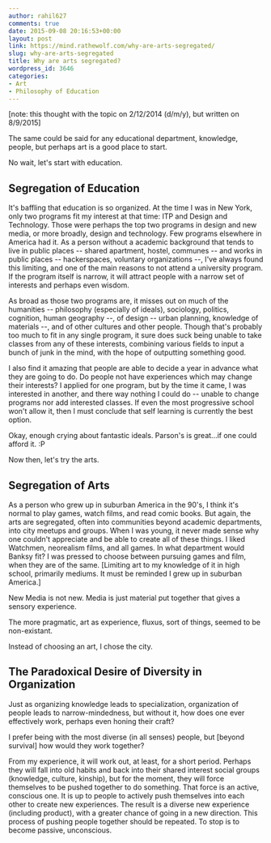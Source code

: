 ```yaml
---
author: rahil627
comments: true
date: 2015-09-08 20:16:53+00:00
layout: post
link: https://mind.rathewolf.com/why-are-arts-segregated/
slug: why-are-arts-segregated
title: Why are arts segregated?
wordpress_id: 3646
categories:
- Art
- Philosophy of Education
---
```


[note: this thought with the topic on 2/12/2014 (d/m/y), but written on 8/9/2015]

The same could be said for any educational department, knowledge, people, but perhaps art is a good place to start.

No wait, let's start with education.



## Segregation of Education


It's baffling that education is so organized. At the time I was in New York, only two programs fit my interest at that time: ITP and Design and Technology. Those were perhaps the top two programs in design and new media, or more broadly, design and technology. Few programs elsewhere in America had it. As a person without a academic background that tends to live in public places -- shared apartment, hostel, communes -- and works in public places -- hackerspaces, voluntary organizations --, I've always found this limiting, and one of the main reasons to not attend a university program. If the program itself is narrow, it will attract people with a narrow set of interests and perhaps even wisdom.

As broad as those two programs are, it misses out on much of the humanities -- philosophy (especially of ideals), sociology, politics, cognition, human geography --, of design -- urban planning, knowledge of materials --, and of other cultures and other people. Though that's probably too much to fit in any single program, it sure does suck being unable to take classes from any of these interests, combining various fields to input a bunch of junk in the mind, with the hope of outputting something good.

I also find it amazing that people are able to decide a year in advance what they are going to do. Do people not have experiences which may change their interests? I applied for one program, but by the time it came, I was interested in another, and there way nothing I could do -- unable to change programs nor add interested classes. If even the most progressive school won't allow it, then I must conclude that self learning is currently the best option.

Okay, enough crying about fantastic ideals. Parson's is great...if one could afford it. :P

Now then, let's try the arts.



## Segregation of Arts


As a person who grew up in suburban America in the 90's, I think it's normal to play games, watch films, and read comic books. But again, the arts are segregated, often into communities beyond academic departments, into city meetups and groups. When I was young, it never made sense why one couldn't appreciate and be able to create all of these things. I liked Watchmen, neorealism films, and all games. In what department would Banksy fit? I was pressed to choose between pursuing games and film, when they are of the same. [Limiting art to my knowledge of it in high school, primarily mediums. It must be reminded I grew up in suburban America.]

New Media is not new. Media is just material put together that gives a sensory experience.

The more pragmatic, art as experience, fluxus, sort of things, seemed to be non-existant.

Instead of choosing an art, I chose the city.



## The Paradoxical Desire of Diversity in Organization


Just as organizing knowledge leads to specialization, organization of people leads to narrow-mindedness, but without it, how does one ever effectively work, perhaps even honing their craft?

I prefer being with the most diverse (in all senses) people, but [beyond survival] how would they work together?

From my experience, it will work out, at least, for a short period. Perhaps they will fall into old habits and back into their shared interest social groups (knowledge, culture, kinship), but for the moment, they will force themselves to be pushed together to do something. That force is an active, conscious one. It is up to people to actively push themselves into each other to create new experiences. The result is a diverse new experience (including product), with a greater chance of going in a new direction. This process of pushing people together should be repeated. To stop is to become passive, unconscious.

